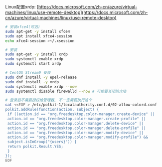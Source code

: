 Linux配置xrdp: [https://docs.microsoft.com/zh-cn/azure/virtual-machines/linux/use-remote-desktop](https://docs.microsoft.com/zh-cn/azure/virtual-machines/linux/use-remote-desktop)

```bash
# 安装xfce4(可选)
sudo apt-get -y install xfce4
sudo apt install xfce4-session
echo xfce4-session >~/.xsession

# 安装
sudo apt-get -y install xrdp
sudo systemctl enable xrdp
sudo systemctl start xrdp
```

```bash
# CentOS Stream9 安装
sudo dnf install -y epel-release
sudo dnf install -y xrdp
sudo systemctl enable xrdp --now
sudo systemctl disable firewalld --now # 可能要关闭防火墙
```

```bash
# 登录后不需要授权给管理器, 不一定需要执行这个
cat <<EOF > /etc/polkit-1/localauthority.conf.d/02-allow-colord.conf
polkit.addRule(function(action, subject) {
 if ((action.id == "org.freedesktop.color-manager.create-device" ||
 action.id == "org.freedesktop.color-manager.create-profile" ||
 action.id == "org.freedesktop.color-manager.delete-device" ||
 action.id == "org.freedesktop.color-manager.delete-profile" ||
 action.id == "org.freedesktop.color-manager.modify-device" ||
 action.id == "org.freedesktop.color-manager.modify-profile") &&
 subject.isInGroup("{users}")) {
 return polkit.Result.YES;
 }
});
EOF
```
